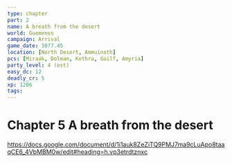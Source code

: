 ```yaml
---
type: chapter
part: 2
name: A breath from the desert
world: Guemenos
campaign: Arrival
game_date: 3877.45
location: [North Desert, Ammuinoth]
pcs: [Miraak, Dolman, Kethra, Guilf, Amyria]
party_level: 4 (est)
easy_dc: 12
deadly_cr: 5
xp: 1206
tags: 
---
```


# Chapter 5 A breath from the desert

https://docs.google.com/document/d/1i1auk8ZeZiTQ9PMJ7ma9cLuApo8taaqCE6_4VbMBM0w/edit#heading=h.vp3etrdtznxc